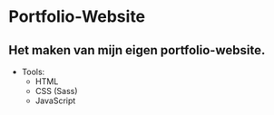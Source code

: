 # Portfolio-Website
## Het maken van mijn eigen portfolio-website.
* Tools:
    * HTML
    * CSS (Sass)
    * JavaScript